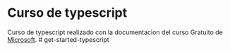 # Curso de typescript
Curso de typescript realizado con la 
documentacion del curso Gratuito de [Microsoft](https://docs.microsoft.com/es-es/learn/paths/build-javascript-applications-typescript/). # get-started-typescript
